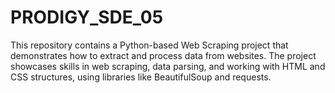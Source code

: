 # PRODIGY_SDE_05
This repository contains a Python-based Web Scraping project that demonstrates how to extract and process data from websites. The project showcases skills in web scraping, data parsing, and working with HTML and CSS structures, using libraries like BeautifulSoup and requests.
